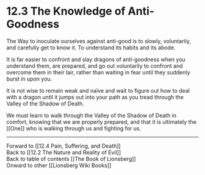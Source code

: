 # 12.3 The Knowledge of Anti-Goodness

The Way to inoculate ourselves against anti-good is to slowly, voluntarily, and carefully get to know it. To understand its habits and its abode.

It is far easier to confront and slay dragons of anti-goodness when you understand them, are prepared, and go out voluntarily to confront and overcome them in their lair, rather than waiting in fear until they suddenly burst in upon you.

It is not wise to remain weak and naïve and wait to figure out how to deal with a dragon until it jumps out into your path as you tread through the Valley of the Shadow of Death.

We must learn to walk through the Valley of the Shadow of Death in comfort, knowing that we are properly prepared, and that it is ultimately the [[One]] who is walking through us and fighting for us. 

___

Forward to [[12.4 Pain, Suffering, and Death]]  
Back to [[12.2 The Nature and Reality of Evil]]  
Back to table of contents [[The Book of Lionsberg]]  
Onward to other [[Lionsberg Wiki Books]]  
